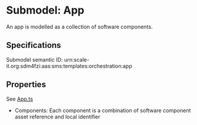 # Submodel: App

An app is modelled as a collection of software components.

## Specifications

Submodel semantic ID: urn:scale-it.org:sdm4fzi:aas:sms:templates:orchestration:app

## Properties

See [App.ts](App.ts)

- Components: Each component is a combination of software component asset reference and local identifier